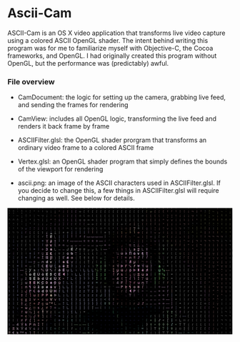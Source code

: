 Ascii-Cam
=========

ASCII-Cam is an OS X video application that transforms live video capture using a colored ASCII OpenGL shader. The intent behind writing this program was for me to familiarize myself with Objective-C, the Cocoa frameworks, and OpenGL. I had originally created this program without OpenGL, but the performance was (predictably) awful.

### File overview
  * CamDocument: the logic for setting up the camera, grabbing live feed, and sending the frames for rendering
  
  * CamView: includes all OpenGL logic, transforming the live feed and renders it back frame by frame
  
  * ASCIIFilter.glsl: the OpenGL shader prorgram that transforms an ordinary video frame to a colored ASCII frame
  
  * Vertex.glsl: an OpenGL shader program that simply defines the bounds of the viewport for rendering
  
  * ascii.png: an image of the ASCII characters used in ASCIIFilter.glsl. If you decide to change this, a few things in ASCIIFilter.glsl will require changing as well. See below for details.

![Alt text](Example.png?raw=true)
